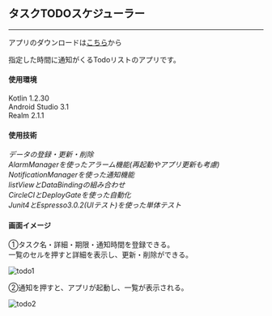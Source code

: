 ## タスクTODOスケジューラー
___

アプリのダウンロードは[こちら](https://play.google.com/store/apps/details?id=com.kumaydevelop.todoreminder)から

指定した時間に通知がくるTodoリストのアプリです。  

#### 使用環境
Kotlin 1.2.30  
Android Studio 3.1  
Realm 2.1.1  

#### 使用技術
*データの登録・更新・削除*  
*AlarmManagerを使ったアラーム機能(再起動やアプリ更新も考慮)*  
*NotificationManagerを使った通知機能*  
*listViewとDataBindingの組み合わせ*  
*CircleCIとDeployGateを使った自動化*  
*Junit4とEspresso3.0.2(UIテスト)を使った単体テスト*  

#### 画面イメージ

①タスク名・詳細・期限・通知時間を登録できる。  
  一覧のセルを押すと詳細を表示し、更新・削除ができる。  

![todo1](https://user-images.githubusercontent.com/20049397/61213995-a4bbe180-a741-11e9-9ffc-588079a9f5c5.gif)

②通知を押すと、アプリが起動し、一覧が表示される。  
  
![todo2](https://user-images.githubusercontent.com/20049397/61214124-03815b00-a742-11e9-9c89-118064cb42fd.gif)

